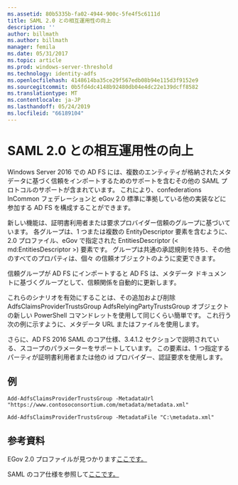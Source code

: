 ```yaml
---
ms.assetid: 80b5335b-fa02-4944-900c-5fe4f5c6111d
title: SAML 2.0 との相互運用性の向上
description: ''
author: billmath
ms.author: billmath
manager: femila
ms.date: 05/31/2017
ms.topic: article
ms.prod: windows-server-threshold
ms.technology: identity-adfs
ms.openlocfilehash: 4148614ba35ce29f567edb08b94e115d3f9152e9
ms.sourcegitcommit: 0b5fd4dc4148b92480db04e4dc22e139dcff8582
ms.translationtype: MT
ms.contentlocale: ja-JP
ms.lasthandoff: 05/24/2019
ms.locfileid: "66189104"
---
```

# <a name="improved-interoperability-with-saml-20"></a>SAML 2.0 との相互運用性の向上



  
Windows Server 2016 での AD FS には、複数のエンティティが格納されたメタデータに基づく信頼をインポートするためのサポートを含むその他の SAML プロトコルのサポートが含まれています。  これにより、confederations InCommon フェデレーションと eGov 2.0 標準に準拠している他の実装などに参加する AD FS を構成することができます。   
  
新しい機能は、証明書利用者または要求プロバイダー信頼のグループに基づいています。 各グループは、1 つまたは複数の EntityDescriptor 要素を含むように、2.0 プロファイル、eGov で指定された EntitiesDescriptor (< md:EntitiesDescriptor >) 要素です。  グループは共通の承認規則を持ち、その他のすべてのプロパティは、個々 の信頼オブジェクトのように変更できます。  
  
信頼グループが AD FS にインポートすると AD FS は、メタデータ ドキュメントに基づくグループとして、信頼関係を自動的に更新します。  
  
これらのシナリオを有効にすることは、その追加および削除 AdfsClaimsProviderTrustsGroup AdfsRelyingPartyTrustsGroup オブジェクトの新しい PowerShell コマンドレットを使用して同じくらい簡単です。 これ行う次の例に示すように、メタデータ URL またはファイルを使用します。  
  
さらに、AD FS 2016 SAML のコア仕様、3.4.1.2 セクションで説明されている、スコープのパラメーターをサポートしています。 この要素は、1 つ指定するパーティが証明書利用者または他の id プロバイダー、認証要求を使用します。  
  
## <a name="examples"></a>例  
  
```  
Add-AdfsClaimsProviderTrustsGroup -MetadataUrl "https://www.contosoconsortium.com/metadata/metadata.xml"   
```  
  
  
  
```  
Add-AdfsClaimsProviderTrustsGroup -MetadataFile "C:\metadata.xml"   
```  
  
## <a name="references"></a>参考資料  
  
EGov 2.0 プロファイルが見つかります[ここです。](https://kantarainitiative.org/confluence/download/attachments/60817482/kantara-report-egov-saml2-profile-2.0.pdf?version=1&modificationDate=1345580916000&api=v2)  
  
SAML のコア仕様を参照して[ここです。](https://docs.oasis-open.org/security/saml/v2.0/saml-core-2.0-os.pdf)   


